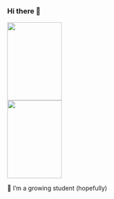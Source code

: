 ### Hi there 👋

<!--
<a href="https://github.com/anuraghazra/github-readme-stats">
  <img align="center" src="https://github-readme-stats.vercel.app/api?username=rianwardanaputra&theme=gruvbox&show_icons=true" />
</a>
<a>
  <img align="center" src="https://github-readme-stats.vercel.app/api/top-langs/?username=rianwardanaputra&layout=compact&theme=gruvbox" />
</a>
-->
<p float="left">
  <img align="center" src="https://github-readme-stats.vercel.app/api?username=rianwardanaputra&theme=gruvbox&show_icons=true" height="180px" width="50%" />
  <img align="center" src="https://github-readme-stats.vercel.app/api/top-langs/?username=rianwardanaputra&layout=compact&theme=gruvbox" height="180px" width="50%" />
</p>

🌱 I’m a growing student (hopefully)


<!--
**RianWardanaPutra/RianWardanaPutra** is a ✨ _special_ ✨ repository because its `README.md` (this file) appears on your GitHub profile.

Here are some ideas to get you started:

- 🔭 I’m currently working on ...
- 🌱 I’m currently learning ...
- 👯 I’m looking to collaborate on ...
- 🤔 I’m looking for help with ...
- 💬 Ask me about ...
- 📫 How to reach me: ...
- 😄 Pronouns: ...
- ⚡ Fun fact: ...
-->
